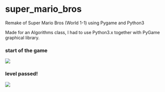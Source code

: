 # super_mario_bros
Remake of Super Mario Bros (World 1-1) using Pygame and Python3

Made for an Algorithms class, I had to use Python3.x together with PyGame graphical library.

### start of the game
![](https://github.com/DouglasKosvoski/super_mario_bros/blob/master/images/playing.png)


### level passed!
![](https://github.com/DouglasKosvoski/super_mario_bros/blob/master/images/victory.png)
